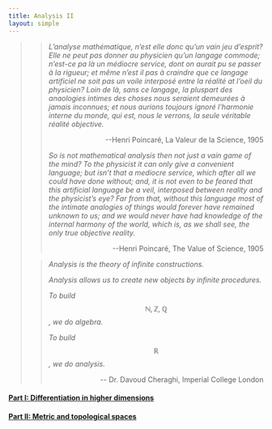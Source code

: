 ```yaml
---
title: Analysis II
layout: simple
---
```


>>*L’analyse mathématique, n’est elle donc qu’un vain jeu d’esprit? Elle ne peut pas donner au physicien qu’un langage commode; n’est-ce pa là un médiocre service, dont on aurait pu se passer à la rigueur; et même n’est il pas à craindre que ce langage artificiel ne soit pas un voile interposé entre la réalité at l’oeil du physicien? Loin de là, sans ce langage, la pluspart des anaologies intimes des choses nous seraient demeurées à jamais inconnues; et nous aurions toujours ignoré l’harmonie interne du monde, qui est, nous le verrons, la seule véritable réalité objective.*
>>
>><p align="right">--Henri Poincaré, La Valeur de la Science, 1905 </p>
>>
>>*So is not mathematical analysis then not just a vain game of the mind? To the physicist it can only give a convenient language; but isn’t that a mediocre service, which after all we could have done without; and, it is not even to be feared that this artificial language be a veil, interposed between reality and the physicist’s eye? Far from that, without this language most of the intimate analogies of things would forever have remained unknown to us; and we would never have had knowledge of the internal harmony of the world, which is, as we shall see, the only true objective reality.*
>>
>><p align="right">--Henri Poincaré, The Value of Science, 1905 </p>
>
>>*Analysis is the theory of infinite constructions.*
>>
>>*Analysis allows us to create new objects by infinite procedures.* 
>>
>>*To build $$\mathbb{N}, \mathbb{Z}, \mathbb{Q}$$, we do algebra.*
>>
>>*To build $$\mathbb{R}$$, we do analysis.*
>>
>><p align="right">-- Dr. Davoud Cheraghi, Imperial College London</p>


#### [Part I: Differentiation in higher dimensions](/study/Imperial_mathematics/year_2/Analysis_II/chapter_1)
  
#### [Part II: Metric and topological spaces](/study/Imperial_mathematics/year_2/Analysis_II/chapter_2)
